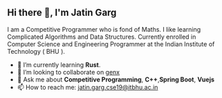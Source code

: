 ## Hi there 👋, I'm Jatin Garg


I am a Competitive Programmer who is fond of Maths. I like learning Complicated Algorithms and Data Structures. Currently enrolled in Computer Science and Engineering Programmer at the Indian Institute of Technology ( BHU ). 


- 🌱 I’m currently learning **Rust**.
- 👯 I’m looking to collaborate on [genx](https://crates.io/crates/genx) 
- 💬 Ask me about **Competitive Programming**, **C++**,**Spring Boot**, **Vuejs**
- 📫 How to reach me: [jatin.garg.cse19@itbhu.ac.in](mailto:jatin.garg.cse19@itbhu.ac.in)
